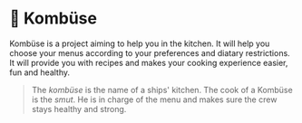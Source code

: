 # 🥘 Kombüse

Kombüse is a project aiming to help you in the kitchen.
It will help you choose your menus according to your preferences and diatary restrictions.
It will provide you with recipes and makes your cooking experience easier, fun and healthy.

> The _kombüse_ is the name of a ships' kitchen.
> The cook of a Kombüse is the _smut_.
> He is in charge of the menu and makes sure the crew stays healthy and strong. 
